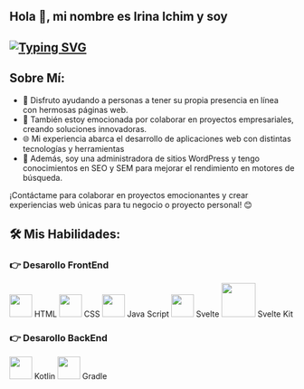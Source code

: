 ## Hola 👋, mi nombre es Irina Ichim y soy

##  [![Typing SVG](https://readme-typing-svg.herokuapp.com?font=Monserrat+&weight=500&size=22&pause=1000&color=DE43BA&width=440&height=60&lines=Desarolladora+Full-Stack;Administradora+de+sitios+WordPress;Conocedora+de+SEO+y+SEM)](https://git.io/typing-svg)


## Sobre Mí:
- 🚀 Disfruto ayudando a personas a tener su propia presencia en línea con hermosas páginas web.
- 💼 También estoy emocionada por colaborar en proyectos empresariales, creando soluciones innovadoras.
- 🌐 Mi experiencia abarca el desarrollo de aplicaciones web con distintas tecnologías y herramientas 
- 📝 Además, soy una administradora de sitios WordPress y tengo conocimientos en SEO y SEM para mejorar el rendimiento en motores de búsqueda.

¡Contáctame para colaborar en proyectos emocionantes y crear experiencias web únicas para tu negocio o proyecto personal! 😊


## 🛠️ Mis Habilidades:

<a name="frontend-development"></a>
### 👉 Desarollo FrontEnd

<img src="https://www.logolynx.com/images/logolynx/4e/4e441838b106d7cb1154de0eb7501381.png" width="40" height="40"> HTML
   <img src="https://www.logolynx.com/images/logolynx/a6/a60635561d41eceb9cb2411cc7648b81.jpeg" width="40" height="40"> CSS
   <img src="https://www.logolynx.com/images/logolynx/fc/fc9b448722d69b5937c40554bd8737ea.png" width="40" height="40"> Java Script
   <img src="https://camo.githubusercontent.com/d3f047dd004c03ef9d388905a37442291035da8729411e7503e728b5ab2f379c/68747470733a2f2f7062732e7477696d672e636f6d2f70726f66696c655f696d616765732f313132313339353931313834393036323430302f3765786d4a4567342e706e67" width="40" height="40"> Svelte
   <img src="https://kevinmatsunaga.com/content/images/size/w1200/2022/04/sveltekit-logo.png" width="60" height="60"> Svelte Kit

### 👉 Desarollo BackEnd

<img src="[https://www.bing.com/ck/a?!&&p=429d078fd20e83e0JmltdHM9MTY5MDY3NTIwMCZpZ3VpZD0zM2U2MzNhNS00NjU4LTY5MmItMDQzNS0yMjk0NDc3MzY4YjcmaW5zaWQ9NTYwMQ&ptn=3&hsh=3&fclid=33e633a5-4658-692b-0435-2294477368b7&u=a1L2ltYWdlcy9zZWFyY2g_cT1Lb3RsaW4gbG9nbyZGT1JNPUlRRlJCQSZpZD1BMjYyMTNFNzNBMzQ1NUI2NkZERUU2RDY4NUE0M0YxRUY5MEE1MzVC&ntb=](https://cdn.freebiesupply.com/logos/large/2x/kotlin-2-logo-png-transparent.png)1" width="40" height="40"> Kotlin
<img src="[https://www.bing.com/ck/a?!&&p=69846faeeefc9c85JmltdHM9MTY5MDY3NTIwMCZpZ3VpZD0zM2U2MzNhNS00NjU4LTY5MmItMDQzNS0yMjk0NDc3MzY4YjcmaW5zaWQ9NTc2OQ&ptn=3&hsh=3&fclid=33e633a5-4658-692b-0435-2294477368b7&u=a1L2ltYWdlcy9zZWFyY2g_Rk9STT1JQVJSVEgmcT1ncmFkbGU&ntb=1](https://dwglogo.com/wp-content/uploads/2017/12/Gradle_logo_01.png)" width="40" height="40"> Gradle


<!--
**Irina-Ichim/Irina-ichim** is a ✨ _special_ ✨ repository because its `README.md` (this file) appears on your GitHub profile.

Here are some ideas to get you started:

- 🔭 I’m currently working on ...
- 🌱 I’m currently learning ...
- 👯 I’m looking to collaborate on ...
- 🤔 I’m looking for help with ...
- 💬 Ask me about ...
- 📫 How to reach me: ...
- 😄 Pronouns: ...
- ⚡ Fun fact: ...
-->
